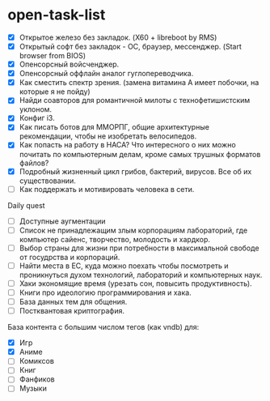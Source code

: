 # open-task-list
- [x] Открытое железо без закладок. (X60 + libreboot by RMS)
- [x] Открытый софт без закладок - ОС, браузер, мессенджер. (Start browser from BIOS)
- [x] Опенсорсный войсченджер.
- [x] Oпенсорсный оффлайн аналог гуглопереводчика.
- [x] Как сместить спектр зрения. (замена витамина А имеет побочки, на которые я не пойду)
- [x] Найди соавторов для романтичной милоты с технофетишистским уклоном.
- [x] Конфиг i3.
- [x] Как писать ботов для ММОРПГ, общие архитектурные рекомендации, чтобы не изобретать велосипедов.
- [x] Как попасть на работу в НАСА? Что интересного о них можно почитать по компьютерным делам, кроме самых трушных форматов файлов?
- [x] Подробный жизненный цикл грибов, бактерий, вирусов. Все об их существовании.
- [ ] Как поддержать и мотивировать человека в сети.

Daily quest
- [ ] Доступные аугментации
- [ ] Список не принадлежащим злым корпорациям лабораторий, где компьютер сайенс, творчество, молодость и хардкор.
- [ ] Выбор страны для жизни при потребности в максимальной свободе от госудрства и корпораций.
- [ ] Найти места в ЕС, куда можно поехать чтобы посмотреть и проникнуться духом технологий, лабораторий и компьютерных наук.
- [ ] Хаки экономящие время (урезать сон, повысить продуктивность).
- [ ] Книги про идеологию программирования и хака.
- [ ] База данных тем для общения.
- [ ] Постквантовая криптография.

База контента с большим числом тегов (как vndb) для:
- [x] Игр
- [x] Аниме
- [ ] Комиксов
- [ ] Книг
- [ ] Фанфиков
- [ ] Музыки

